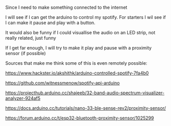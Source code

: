 Since I need to make something connected to the internet

I will see if I can get the arduino to control my spotify. For starters I wil see if I can make it pause and play with a button.

It would also be funny if I could visuallise the audio on an LED strip, not really related, just funny

If I get far enough, I will try to make it play and pause with a proximity sensor (if possible)


Sources that make me think some of this is even remotely possible:

https://www.hackster.io/akshithk/arduino-controlled-spotify-7fa4b0

https://github.com/witnessmenow/spotify-api-arduino

https://projecthub.arduino.cc/shajeeb/32-band-audio-spectrum-visualizer-analyzer-924af5

https://docs.arduino.cc/tutorials/nano-33-ble-sense-rev2/proximity-sensor/

https://forum.arduino.cc/t/esp32-bluetooth-proximity-sensor/1025299
